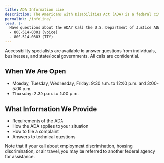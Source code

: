 ```yaml
---
title: ADA Information Line
description: The Americans with Disabilities Act (ADA) is a federal civil rights law that prohibits discrimination against people with disabilities in everyday activities. The ADA prohibits discrimination on the basis of disability just as other civil rights laws prohibit discrimination on the basis of race, color, sex, national origin, age, and religion. The ADA is broken up into five different sections, which are called titles. Different titles set out the requirements for different kinds of organizations.
permalink: /infoline/
lead: |-
  Have questions about the ADA? Call the U.S. Department of Justice ADA Information Line
  - 800-514-0301 (voice)
  - 800-514-0383 (TTY)
---
```


Accessibility specialists are available to answer questions from individuals,
businesses, and state/local governments. All calls are confidential.  

## When We Are Open  

- Monday, Tuesday, Wednesday, Friday: 9:30 a.m. to 12:00 p.m. and 3:00-5:00 p.m.
- Thursday: 2:30 p.m. to 5:00 p.m.  

## What Information We Provide  
- Requirements of the ADA
- How the ADA applies to your situation
- How to file a complaint
- Answers to technical questions  

Note that if your call about employment discrimination, housing discrimination, or air travel, you may be referred to another federal agency for assistance.

